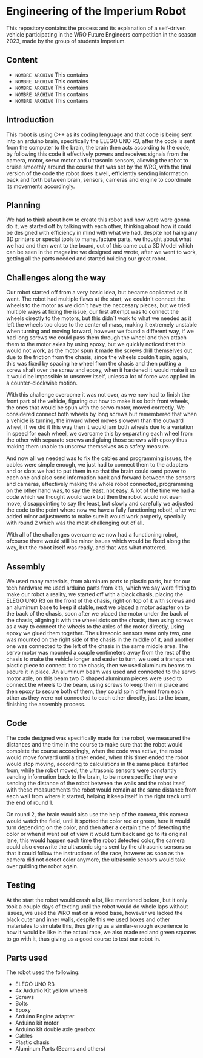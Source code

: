 Engineering of the Imperium Robot
=====================


This repository contains the process and its explanation of a self-driven vehicle participating in the WRO Future Engineers competition in the season 2023, made by the group of students Imperium.
## Content
* `NOMBRE ARCHIVO` This contains
* `NOMBRE ARCHIVO` This contains
* `NOMBRE ARCHIVO` This contains
* `NOMBRE ARCHIVO` This contains
* `NOMBRE ARCHIVO` This contains

## Introduction

 This robot is using C++ as its coding lenguage and that code is being sent into an arduino brain, specifically the ELEGO UNO R3, after the code is sent from the computer
 to the brain, the brain then acts according to the code, by following this code it effectively powers and receives signals from the camera, motor, servo motor and ultrasonic sensors, allowing the robot
 to cruise smoothly around the course that was set by the WRO, with the final version of the code the robot does it well, efficiently sending information back and forth between brain, sensors, cameras and engine to coordinate its movements accordingly.

 ## Planning

 We had to think about how to create this robot and how were were gonna do it, we started off by talking with each other, thinking about how it could be designed with efficiency in mind with what we had, despite not haing any 3D printers or special tools to maneufacture parts, we thought about what we had and then went to the board, out of this came out a 3D Model which can be seen in the magazine we designed and wrote, after we went to work, getting all the parts needed and started building our great robot.
 
 ## Challenges along the way

Our robot started off from a very basic idea, but became coplicated as it went. The robot had multiple flaws at the start, we couldn´t connect the wheels to the motor as we didn´t have the neccesary pieces, but we tried multiple ways at fixing the issue, our first attempt was to connect the wheels directly to the motors, but this didn´t work to what we needed as it left the wheels too close to the center of mass, making it extremely unstable when turning and moving forward, however we found a different way, if we had long screws we could pass them through the wheel and then attach them to the motor axles by using apoxy, but we quickly noticed that this would not work, as the motor spun it made the screws drill themselves out due to the friction from the chasis, since the wheels couldn´t spin, again, this was fixed by spacing he wheel from the chasis and then putting a screw shaft over the screw and epoxy, when it hardened it would make it so it would be impossible to unscrew itself, unless a lot of force was applied in a counter-clockwise motion.

With this challenge overcome it was not over, as we now had to finish the front part of the vehicle, figuring out how to make it so both front wheels, the ones that would be spun with the servo motor, moved correctly. We considered connect both wheels by long screws but remembered that when a vehicle is turning, the inward wheel moves slowewr than the outward wheel, if we did it this way then it would jam both wheels due to a variation in speed for each wheel, we overcame this by separating each wheel from the other with separate screws and gluing those screws with epoxy thus making them unable to unscrew themselves as a safety measure.

And now all we needed was to fix the cables and programming issues, the cables were simple enough, we just had to connect them to the adapters and or slots we had to put them in so that the brain could send power to each one and also send information back and forward between the sensors and cameras, effectively making the whole robot connected, programming on the other hand was, to say the least, not easy. A lot of the time we had a code which we thought would work but then the robot would not even move, dissappointing to say the least, but slowly and carefully we adjusted the code to the point where now we have a fully functioning robot!, after we added minor adjustments to make sure it would work properly, specially with round 2 which was the most challenging out of all.

With all of the challenges overcame we now had a functioning robot, ofcourse there would still be minor issues which would be fixed along the way, but the robot itself was ready, and that was what mattered.

## Assembly

We used many materials, from aluminum parts to plastic parts, but for our tech hardware we used arduino parts from kits, which we say were fitting to make our robot a reality, we started off with a black chasis, placing the ELEGO UNO R3 on the front of the chasis, right on top of it with screws and an aluminum base to keep it stable, next we placed a motor adapter on to the back of the chasis, soon after we placed the motor under the back of the chasis, aligning it with the wheel slots on the chasis, then using screws as a way to connect the wheels to the axles of the motor directly, using epoxy we glued them together. The ultrasonic sensors were only two, one was mounted on the right side of the chasis in the middle of it, and another one was connected to the left of the chasis in the same middle area. The servo motor was mounted a couple centimeters away from the rest of the chasis to make the vehicle longer and easier to turn, we used a transparent plastic piece to connect it to the chasis, then we used aluminum beams to secure it in place. An aluminum beam was used and connected to the servo motor axle, on this beam two C shaped aluminum pieces were used to connect the wheels to the beam, using screws to keep them in place and then epoxy to secure both of them, they could spin different from each other as they were not connected to each other directly, just to the beam, finishing the assembly process.

## Code

The code designed was specifically made for the robot, we measured the distances and the time in the course to make sure that the robot would complete the course accordingly, when the code was active, the robot would move forward until a timer ended, when this timer ended the robot would stop moving, according to calculations in the same place it started from, while the robot moved, the ultrasonic sensors were constantly sending information back to the brain, to be more specific they were sending the distance of the robot between the walls and the robot itself, with these measurements the robot would remain at the same distance from each wall from where it started, helping it keep itself in the right track until the end of round 1.

On round 2, the brain would also use the help of the camera, this camera would watch the field, until it spotted the color red or green, here it would turn depending on the color, and then after a certain time of detecting the color or when it went out of view it would turn back and go to its original lane, this would happen each time the robot detected color, the camera could also overwrite the ultrasonic signs sent by the ultrasonic sensors so that it could follow the instructions of the race, however as soon as the camera did not detect color anymore, the ultrasonic sensors would take over guiding the robot again.

## Testing

At the start the robot would crash a lot, like mentioned before, but it only took a couple days of texting until the robot would do whole laps without issues, we used the WRO mat on a wood base, however we lacked the black outer and inner walls, despite this we used boxes and other materiales to simulate this, thus giving us a similar-enough experience to how it would be like in the actual race, we also made red and green squares to go with it, thus giving us a good course to test our robot in.

## Parts used

The robot used the following:
* ELEGO UNO R3
* 4x Ardunio Kit yellow wheels
* Screws
* Bolts
* Epoxy
* Arduino Engine adapter
* Arduino kit motor
* Arduino kit double axle gearbox
* Cables
* Plastic chasis
* Aluminum Parts (Beams and others)

